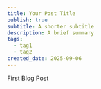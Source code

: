 ```yaml
---
title: Your Post Title
publish: true
subtitle: A shorter subtitle
description: A brief summary
tags:
  - tag1
  - tag2
created_date: 2025-09-06
---
```

First Blog Post